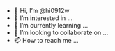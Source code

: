- 👋 Hi, I’m @hi0912w
- 👀 I’m interested in ...
- 🌱 I’m currently learning ...
- 💞️ I’m looking to collaborate on ...
- 📫 How to reach me ...

<!---
hi0912w/hi0912w is a ✨ special ✨ repository because its `README.md` (this file) appears on your GitHub profile.
You can click the Preview link to take a look at your changes.
--->
